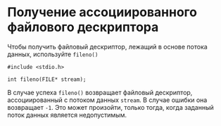 # Получение ассоциированного файлового дескриптора

Чтобы получить файловый дескриптор, лежащий в основе потока данных, используйте `fileno()`

    #include <stdio.h>

    int fileno(FILE* stream);

В случае успеха `fileno()` возвращает файловый дескриптор, ассоциированный с потоком данных `stream`. В случае ошибки она возвращает `-1`. Это может произойти, только тогда, когда заданный поток данных является недопустимым.